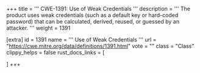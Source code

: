 +++
title = '''
CWE-1391: Use of Weak Credentials
'''
description	= '''
The product uses weak credentials (such as a default key or hard-coded password) that can be calculated, derived, reused, or guessed by an attacker.
'''
weight = 1391

[extra]
id = 1391
name = '''
Use of Weak Credentials
'''
url = "https://cwe.mitre.org/data/definitions/1391.html"
vote = ""
class = "Class"
clippy_helps = false
rust_docs_links = [
	
]
+++
